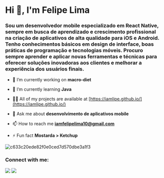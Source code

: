 <h1>Hi 👋, I'm Felipe Lima</h1>
<h3>Sou um desenvolvedor mobile especializado em React Native, sempre em busca de aprendizado e crescimento profissional na criação de aplicativos de alta qualidade para iOS e Android. Tenho conhecimentos básicos em design de interface, boas práticas de programação e tecnologias móveis. Procuro sempre aprender e aplicar novas ferramentas e técnicas para oferecer soluções inovadoras aos clientes e melhorar a experiência dos usuários finais.</h3>

- 🔭 I’m currently working on **macro-diet**

- 🌱 I’m currently learning **Java**

- 👨‍💻 All of my projects are available at [https://iamlipe.github.io/](https://iamlipe.github.io/)

- 💬 Ask me about **desenvolvimento de aplicativos mobile**

- 📫 How to reach me **iamfelipelima10@gmail.com**

- ⚡ Fun fact **Mostarda > Ketchup**

![c633c20ede82f0e0ced7d570dbe3a1f3](https://user-images.githubusercontent.com/70382532/138322189-2db8df52-9dcb-40a0-88a8-c365466bd33d.gif)

<h3 align="left">Connect with me:</h3>

<div>
  <a href="https://www.linkedin.com/in/iamfelima/" target="_blank"><img src="https://img.shields.io/badge/-LinkedIn-%230077B5?style=for-the-badge&logo=linkedin&logoColor=white" target="_blank"></a> 
  <a href = "mailto:felipe_lima10@icloud.com"><img src="https://img.shields.io/badge/-mail-%23333?style=for-the-badge&logo=gmail&logoColor=white" target="_blank"></a>
</div>

